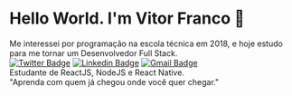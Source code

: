# Hello World. I'm Vitor Franco :ocean:
Me interessei por programação na escola técnica em 2018, e hoje estudo para me tornar um Desenvolvedor Full Stack.<br/>
[![Twitter Badge](https://img.shields.io/badge/-@humblevitor-1d7cb3?style=flat-square&labelColor=1d7cb3&logo=twitter&logoColor=white&link=https://twitter.com/humblevitor)](https://twitter.com/humblevitor) 
[![Linkedin Badge](https://img.shields.io/badge/-Vitor%20Franco-1d7cb3?style=flat-square&logo=Linkedin&logoColor=white&link=https://www.linkedin.com/in/vitoroliveirafranco/)](https://www.linkedin.com/in/vitoroliveirafranco/) 
[![Gmail Badge](https://img.shields.io/badge/-vitoroliveirafranco@gmail.com-1d7cb3?style=flat-square&logo=Gmail&logoColor=white&link=mailto:vitoroliveirafranco@gmail.com)](mailto:vitoroliveirafranco@gmail.com)
 <br/>Estudante de ReactJS, NodeJS e React Native.
 <br/>"Aprenda com quem já chegou onde você quer chegar."
